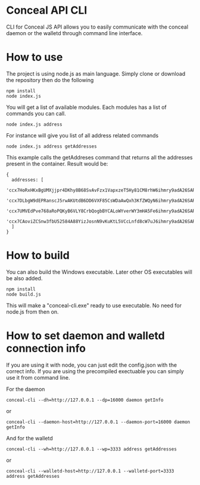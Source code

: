 # Conceal API CLI
CLI for Conceal JS API allows you to easily communicate with the conceal daemon or the walletd through command line interface.
# How to use
The project is using node.js as main language. Simply clone or download the repository then do the following

```
npm install
node index.js
```

You will get a list of available modules. Each modules has a list of commands you can call. 

```
node index.js address
```

For instance will give you list of all address related commands

```
node index.js address getAddresses
```

This example calls the getAddreses command that returns all the addresses present in the container. Result would be:

```
{
  addresses: [
    'ccx7HoRxHKxBgUMXjjpr4DKhy8B68SvAvFzx1VapxzeT5Hy81CM8rhW6ihmry9adA26SARBufBXDWVV2EzHeJgTb5aHKY9u72S',
    'ccx7DLbgW9dEPRanscJ5rwAKUtdB6DD6VXF85CsWDaAwQxh3KfZWQyN6ihmry9adA26SARBufBXDWVV2EzHeJgTb5aHKbAoPH6',
    'ccx7UMVEdPve768aRoPQKyB6VLY8CrbQogbBYCALoWYverWY3mHA5Fe6ihmry9adA26SARBufBXDWVV2EzHeJgTb5aHKZ5nqxy',
    'ccx7CAoviZCSnw3fbU52584A88YizJosnN9vKuKtL5VCcLnfd8cW7uJ6ihmry9adA26SARBufBXDWVV2EzHeJgTb5aHKc4nJHV'
  ]
}
```
# How to build
You can also build the Windows executable. Later other OS executables will be also added.

```
npm install
node build.js
```
This will make a "conceal-cli.exe" ready to use executable. No need for node.js from then on.

# How to set daemon and walletd connection info
If you are using it with node, you can just edit the config.json with the correct info. If you are using the precompiled exectuable you can simply use it from command line.

For the daemon
```
conceal-cli --dh=http://127.0.0.1 --dp=16000 daemon getInfo
```
or
```
conceal-cli --daemon-host=http://127.0.0.1 --daemon-port=16000 daemon getInfo
```
And for the walletd
```
conceal-cli --wh=http://127.0.0.1 --wp=3333 address getAddresses
```
or
```
conceal-cli --walletd-host=http://127.0.0.1 --walletd-port=3333 address getAddresses
```
